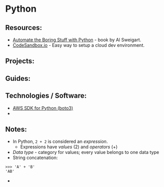 # Python

## Resources:
- [Automate the Boring Stuff with Python](https://automatetheboringstuff.com/2e/chapter0/) - book by Al Sweigart.
- [CodeSandbox.io](https://codesandbox.io/) - Easy way to setup a cloud dev environment. 
## Projects:

## Guides:

## Technologies / Software:
- [AWS SDK for Python (boto3)](https://aws.amazon.com/sdk-for-python/)
- 

## Notes:
- In Python, ```2 + 2``` is considered an *expression*.
  - Expressions have *values* (2) and *operators* (+)
- *Data type* - category for values; every value belongs to one data type
- String concatenation:
```
>>> 'A' + 'B'
'AB'
```
- 
